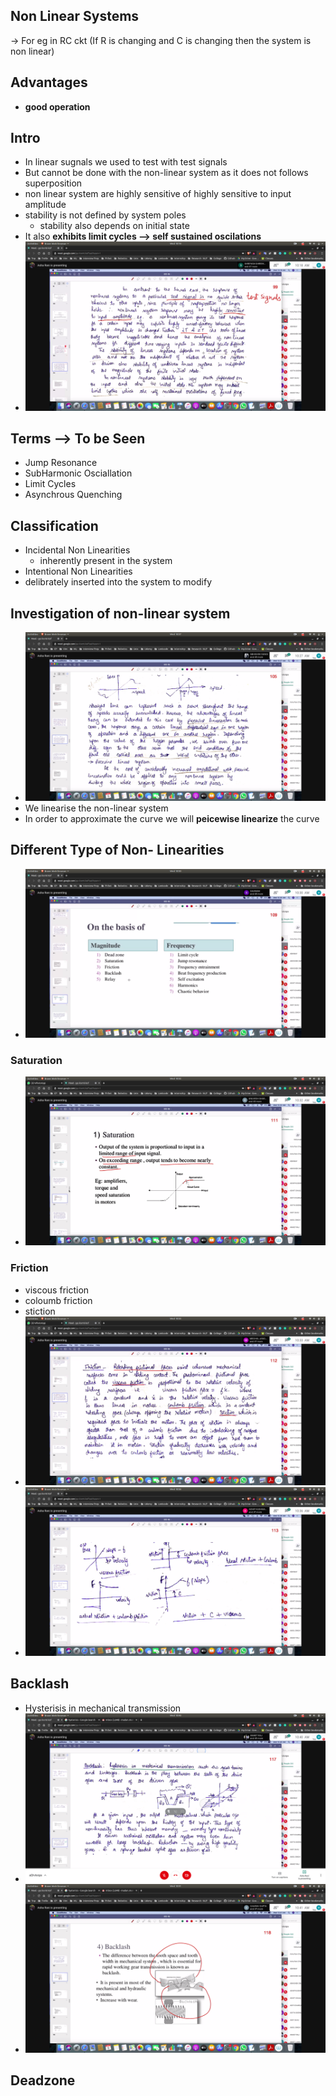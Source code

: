 ## Non Linear Systems
-> For eg in RC ckt (If R is changing and C is changing then the system is non linear)
## Advantages
- **good operation**

## Intro
- In linear sugnals we used to test with test signals
- But cannot be done with the non-linear system as it does not follows superposition
- non linear system are highly sensitive of highly sensitive to input amplitude
- stability is not defined by system poles
  - stability also depends on initial state
- It also **exhibits limit cycles --> self sustained oscilations**
- ![nl_systems](nl_sys.jpg)

## Terms --> To be Seen
- Jump Resonance
- SubHarmonic Osciallation
- Limit Cycles
- Asynchrous Quenching

## Classification
- Incidental Non Linearities
  - inherently present in the system
- Intentional Non Linearities 
 - delibrately inserted into the system to modify 

## Investigation of non-linear system 
- ![linearise](linearise.jpg)
- We linearise the non-linear system
- In order to approximate the curve we will **peicewise linearize** the curve

## Different Type of Non- Linearities
- ![nls](nls.jpg)

### Saturation
- ![saturation](saturation.jpg)

### Friction
- viscous friction
- coloumb friction
- stiction
- ![friction](friction.jpg)
- ![graphs](fr_grphs.jpg)

## Backlash
- Hysterisis in mechanical transmission 
- ![backlash1](backlash1.jpg)
- ![backlash2](backlash2.jpg)

## Deadzone
